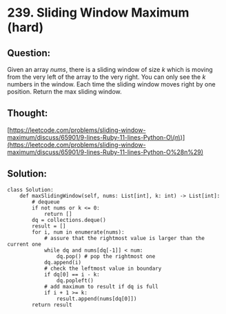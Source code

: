 # 239. Sliding Window Maximum \(hard\)

## Question:

Given an array _nums_, there is a sliding window of size _k_ which is moving from the very left of the array to the very right. You can only see the _k_ numbers in the window. Each time the sliding window moves right by one position. Return the max sliding window.

## Thought:

[https://leetcode.com/problems/sliding-window-maximum/discuss/65901/9-lines-Ruby-11-lines-Python-O\(n\)](https://leetcode.com/problems/sliding-window-maximum/discuss/65901/9-lines-Ruby-11-lines-Python-O%28n%29)

## Solution:

```text
class Solution:
    def maxSlidingWindow(self, nums: List[int], k: int) -> List[int]:
        # dequeue
        if not nums or k <= 0:
            return []
        dq = collections.deque()
        result = []
        for i, num in enumerate(nums):
            # assure that the rightmost value is larger than the current one
            while dq and nums[dq[-1]] < num:
                dq.pop() # pop the rightmost one
            dq.append(i)
            # check the leftmost value in boundary
            if dq[0] == i - k:
                dq.popleft()
            # add maximum to result if dq is full
            if i + 1 >= k:
                result.append(nums[dq[0]])
        return result
```

